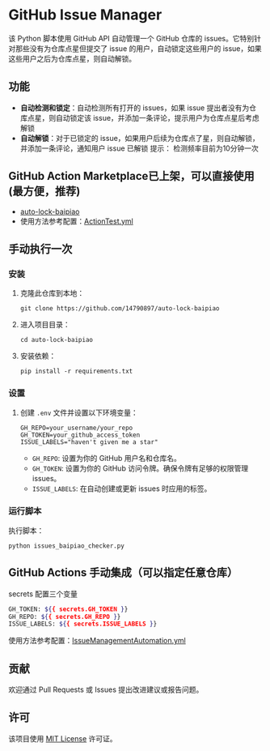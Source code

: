 # GitHub Issue Manager

该 Python 脚本使用 GitHub API 自动管理一个 GitHub 仓库的 issues。它特别针对那些没有为仓库点星但提交了 issue 的用户，自动锁定这些用户的 issue，如果这些用户之后为仓库点星，则自动解锁。

## 功能

- **自动检测和锁定**：自动检测所有打开的 issues，如果 issue 提出者没有为仓库点星，则自动锁定该 issue，并添加一条评论，提示用户为仓库点星后考虑解锁
- **自动解锁**：对于已锁定的 issue，如果用户后续为仓库点了星，则自动解锁，并添加一条评论，通知用户 issue 已解锁
  提示： 检测频率目前为10分钟一次

## GitHub Action Marketplace已上架，可以直接使用(最方便，推荐)
- [auto-lock-baipiao](https://github.com/marketplace/actions/auto-lock-baipiao)
- 使用方法参考配置：[ActionTest.yml](.github/workflows/ActionTest.yml)

## 手动执行一次
### 安装

1. 克隆此仓库到本地：

   ```
   git clone https://github.com/14790897/auto-lock-baipiao
   ```

2. 进入项目目录：

   ```
   cd auto-lock-baipiao
   ```

3. 安装依赖：

   ```
   pip install -r requirements.txt
   ```

### 设置

1. 创建 `.env` 文件并设置以下环境变量：

   ```
   GH_REPO=your_username/your_repo
   GH_TOKEN=your_github_access_token
   ISSUE_LABELS="haven't given me a star"
   ```

   - `GH_REPO`: 设置为你的 GitHub 用户名和仓库名。
   - `GH_TOKEN`: 设置为你的 GitHub 访问令牌。确保令牌有足够的权限管理 issues。
   - `ISSUE_LABELS`: 在自动创建或更新 issues 时应用的标签。

### 运行脚本

执行脚本：

```
python issues_baipiao_checker.py
```

## GitHub Actions 手动集成（可以指定任意仓库）

secrets 配置三个变量

```sh
GH_TOKEN: ${{ secrets.GH_TOKEN }}
GH_REPO: ${{ secrets.GH_REPO }}
ISSUE_LABELS: ${{ secrets.ISSUE_LABELS }}
```
使用方法参考配置：[IssueManagementAutomation.yml](IssueManagementAutomation.yml)


## 贡献

欢迎通过 Pull Requests 或 Issues 提出改进建议或报告问题。

## 许可

该项目使用 [MIT License](LICENSE) 许可证。
